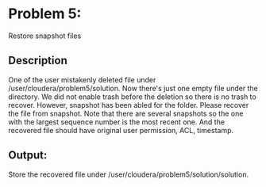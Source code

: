 # Problem 5: 
Restore snapshot files
## Description
One of the user mistakenly deleted file under /user/cloudera/problem5/solution. Now there's just one empty file under the directory. We did not enable trash before the deletion so there is no trash to recover. However, snapshot has been abled for the folder. Please recover the file from snapshot. Note that there are several snapshots so the one with the largest sequence number is the most recent one. And the recovered file should have original user permission, ACL, timestamp.
## Output: 
Store the recovered file under /user/cloudera/problem5/solution/solution.
